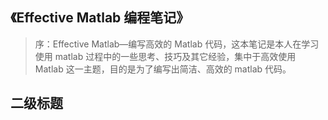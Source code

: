 ## 《Effective Matlab 编程笔记》


> 序：Effective Matlab—编写高效的 Matlab 代码，这本笔记是本人在学习使用 matlab 过程中的一些思考、技巧及其它经验，集中于高效使用 Matlab 这一主题，目的是为了编写出简洁、高效的 matlab 代码。

## 二级标题